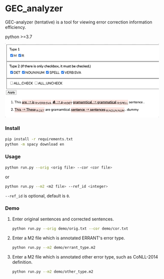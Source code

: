 # GEC_analyzer

GEC-analyzer (tentative) is a tool for viewing error correction information efficiency.

python >=3.7

![](./images/demo.gif)

### Install

```sh
pip install -r requirements.txt
python -m spacy download en
```

### Usage

```sh
python run.py --orig <orig file> --cor <cor file>
```

or

```sh
python run.py --m2 <m2 file> --ref_id <integer>
```

`--ref_id` is optional, default is `0`.

### Demo

1. Enter original sentences and corrected sentences.

   ```sh
   python run.py --orig demo/orig.txt --cor demo/cor.txt
   ```

2. Enter a M2 file which is annotated ERRANT's error type.

   ```sh
   python run.py --m2 demo/errant_type.m2
   ```


3. Enter a M2 file which is annotated other error type, such as CoNLL-2014 definition.

   ```sh
   python run.py --m2 demo/other_type.m2
   ```

   